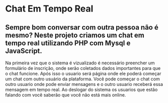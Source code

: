 # Chat Em Tempo Real

## Sempre bom conversar com outra pessoa não é mesmo? Neste projeto criamos um chat em tempo real utilizando PHP com Mysql e JavaScript.


Na primeira vez que o sistema é vizualizado é necessário preencher um formulário de inscrição, onde serão coletados dados importantes para que o chat funcione. Após isso o usuario será página onde ele poderá começar um chat com outro usuário da plataforma.  Você pode começar o chat com outro usuario onde pode enviar mensagens e o outro usuario receberá essa mensagem em tempo real. Ao deslogar do sistema os usuarios que estão falando com você saberão que você não está mais online.